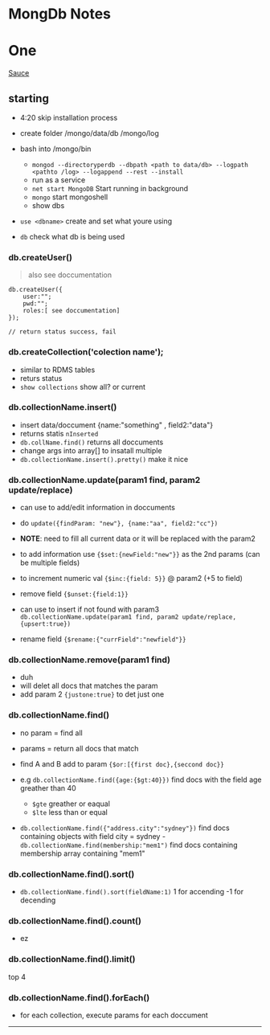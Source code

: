 # MongDb Notes

# One
[Sauce](https://youtu.be/pWbMrx5rVBE)

## starting 

- 4:20 skip installation process
- create folder /mongo/data/db  /mongo/log
- bash into /mongo/bin
  - `mongod --directoryperdb --dbpath <path to data/db> --logpath <pathto /log> --logappend --rest --install`
  - run as a service
  - `net start MongoDB` Start running in background
  - `mongo` start mongoshell
  - show dbs
 
- `use <dbname>` create and set what youre using
- `db` check what db is being used

### db.createUser()

> also see doccumentation

```mongo
db.createUser({
    user:"";
    pwd:"";
    roles:[ see doccumentation]
});

// return status success, fail
```

### db.createCollection('colection name');

- similar to RDMS tables
- returs status
- `show collections` show all? or current

 ### db.collectionName.insert()

- insert data/doccument {name:"something" , field2:"data"}
- returns statis `nInserted`
- `db.collName.find()` returns all doccuments
- change args into array[] to insatall multiple
- `db.collectionName.insert().pretty()` make it nice

### db.collectionName.update(param1 find, param2 update/replace)

- can use to add/edit information in doccuments
- do `update({findParam: "new"}, {name:"aa", field2:"cc"})` 
- **NOTE**: need to fill all current data or it will be replaced with the param2

- to add information use `{$set:{newField:"new"}}` as the 2nd params (can be multiple fields)

- to increment numeric val `{$inc:{field: 5}}` @ param2 (+5 to field)

- remove field `{$unset:{field:1}}`

- can use to insert if not found with param3 `db.collectionName.update(param1 find, param2 update/replace, {upsert:true})`

- rename field `{$rename:{"currField":"newfield"}}`

### db.collectionName.remove(param1 find)

- duh
- will delet all docs that matches the param
- add param 2 `{justone:true}` to det just one

### db.collectionName.find()
 
- no param = find all
- params = return all docs that match
- find A and B add to param `{$or:[{first doc},{seccond doc}}`

- e.g `db.collectionName.find({age:{$gt:40}})` find docs with the field age greather than 40
  - `$gte` greather or eaqual
  - `$lte` less than or equal

- `db.collectionName.find({"address.city":"sydney"})` find docs containing objects with field city = sydney
-`db.collectionName.find(membership:"mem1")` find docs containing membership array containing "mem1"

### db.collectionName.find().sort()

- `db.collectionName.find().sort(fieldName:1)` 1 for accending -1 for decending

### db.collectionName.find().count()

- ez

### db.collectionName.find().limit() 

top 4

### db.collectionName.find().forEach()

- for each collection, execute params for each doccument

----

## 